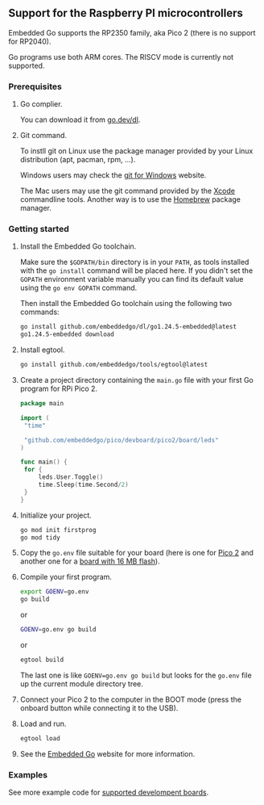## Support for the Raspberry PI microcontrollers

Embedded Go supports the RP2350 family, aka Pico 2 (there is no support for RP2040).

Go programs use both ARM cores. The RISCV mode is currently not supported.

### Prerequisites

1. Go complier.

   You can download it from [go.dev/dl](https://go.dev/dl/).

2. Git command.

   To instll git on Linux use the package manager provided by your Linux distribution (apt, pacman, rpm, ...).

   Windows users may check the [git for Windows](https://gitforwindows.org/) website.

   The Mac users may use the git command provided by the [Xcode](https://developer.apple.com/xcode/) commandline tools. Another way is to use the [Homebrew](https://brew.sh/) package manager.

### Getting started

1. Install the Embedded Go toolchain.

   Make sure the `$GOPATH/bin` directory is in your `PATH`, as tools installed with the `go install` command will be placed here. If you didn't set the `GOPATH` environment variable manually you can find its default value using the `go env GOPATH` command.

   Then install the Embedded Go toolchain using the following two commands:

   ```sh
   go install github.com/embeddedgo/dl/go1.24.5-embedded@latest
   go1.24.5-embedded download
   ```

2. Install egtool.

   ```sh
   go install github.com/embeddedgo/tools/egtool@latest
   ```

3. Create a project directory containing the `main.go` file with your first Go program for RPi Pico 2.

   ```go
   package main

   import (
   	"time"

   	"github.com/embeddedgo/pico/devboard/pico2/board/leds"
   )

   func main() {
   	for {
   		leds.User.Toggle()
   		time.Sleep(time.Second/2)
   	}
   }
   ```

4. Initialize your project.

   ```sh
   go mod init firstprog
   go mod tidy
   ```

5. Copy the `go.env` file suitable for your board (here is one for [Pico 2](devboard/pico2/examples/go.env) and another one for a [board with 16 MB flash](devboard/weacta10/examples/go.env)).

6. Compile your first program.

   ```sh
   export GOENV=go.env
   go build
   ```

   or

   ```sh
   GOENV=go.env go build
   ```

   or

   ```sh
   egtool build
   ```

   The last one is like `GOENV=go.env go build` but looks for the `go.env` file up the current module directory tree.

7. Connect your Pico 2 to the computer in the BOOT mode (press the onboard button while connecting it to the USB).

8. Load and run.

   ```sh
   egtool load
   ```

9. See the [Embedded Go](https://embeddedgo.github.io/) website for more information.

### Examples

See more example code for [supported develompent boards](devboard).


